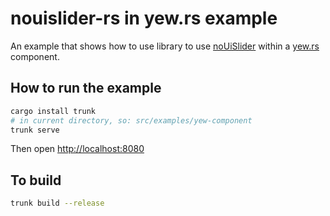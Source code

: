 # nouislider-rs in yew.rs example

An example that shows how to use library to use [noUiSlider](https://refreshless.com/nouislider/) within a [yew.rs](https://yew.rs) component.

## How to run the example

```sh
cargo install trunk
# in current directory, so: src/examples/yew-component
trunk serve
```

Then open <http://localhost:8080>

## To build

```sh
trunk build --release
```
